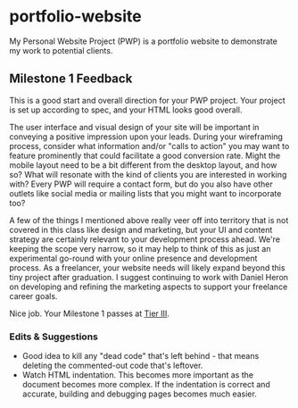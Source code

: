 # portfolio-website
My Personal Website Project (PWP) is a portfolio website to demonstrate my work to potential clients. 

## Milestone 1 Feedback
This is a good start and overall direction for your PWP project. Your project is set up according to spec, and your HTML looks good overall.

The user interface and visual design of your site will be important in conveying a positive impression upon your leads. During your wireframing process, consider what information and/or "calls to action" you may want to feature prominently that could facilitate a good conversion rate. Might the mobile layout need to be a bit different from the desktop layout, and how so? What will resonate with the kind of clients you are interested in working with? Every PWP will require a contact form, but do you also have other outlets like social media or mailing lists that you might want to incorporate too? 

A few of the things I mentioned above really veer off into territory that is not covered in this class like design and marketing, but your UI and content strategy are certainly relevant to your development process ahead. We're keeping the scope very narrow, so it may help to think of this as just an experimental go-round with your online presence and development process. As a freelancer, your website needs will likely expand beyond this tiny project after graduation. I suggest continuing to work with Daniel Heron on developing and refining the marketing aspects to support your freelance career goals.

Nice job. Your Milestone 1 passes at [Tier III](https://bootcamp-coders.cnm.edu/projects/personal/rubric/).

### Edits &amp; Suggestions
- Good idea to kill any "dead code" that's left behind - that means deleting the commented-out code that's leftover.
- Watch HTML indentation. This becomes more important as the document becomes more complex. If the indentation is correct and accurate, building and debugging pages becomes much easier. 
